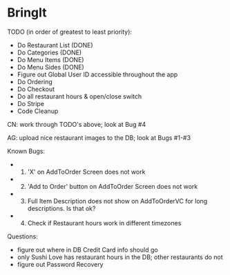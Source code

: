 # BringIt

TODO (in order of greatest to least priority):
- Do Restaurant List (DONE)
- Do Categories (DONE)
- Do Menu Items (DONE)
- Do Menu Sides (DONE)
- Figure out Global User ID accessible throughout the app
- Do Ordering
- Do Checkout
- Do all restaurant hours & open/close switch
- Do Stripe
- Code Cleanup

CN: work through TODO's above; look at Bug #4

AG: upload nice restaurant images to the DB; look at Bugs #1-#3

Known Bugs:
- 1. 'X' on AddToOrder Screen does not work
- 2. 'Add to Order' button on AddToOrder Screen does not work
- 3. Full Item Description does not show on AddToOrderVC for long descriptions. Is that ok?
- 4. Check if Restaurant hours work in different timezones

Questions:
- figure out where in DB Credit Card info should go
- only Sushi Love has restaurant hours in the DB; other restaurants do not
- figure out Password Recovery

